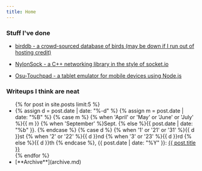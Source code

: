 ```yaml
---
title: Home
---
```


### Stuff I've done

- [birddb - a crowd-sourced database of birds (may be down if I run out of hosting credit)](https://birddb.wileyy.com)

- [NylonSock - a C++ networking library in the style of socket.io](https://github.com/wileyyugioh/NylonSock)

- [Osu-Touchpad - a tablet emulator for mobile devices using Node.js](https://github.com/wileyyugioh/Osu-Touchpad)

### Writeups I think are neat

<ul>
    {% for post in site.posts limit:5 %}
    <li>
    {% assign d = post.date | date: "%-d" %} 
    {% assign m = post.date | date: "%B" %} 
    {% case m %}
        {% when 'April' or 'May' or 'June' or 'July' %}{{ m }}
        {% when 'September' %}Sept.
        {% else %}{{ post.date | date: "%b" }}.
    {% endcase %}
    {% case d %}
        {% when '1' or '21' or '31' %}{{ d }}st
        {% when '2' or '22' %}{{ d }}nd
        {% when '3' or '23' %}{{ d }}rd
        {% else %}{{ d }}th
    {% endcase %}, 
    {{ post.date | date: "%Y" }}: <a href="{{ post.url }}">{{ post.title }}</a>
    </li>
    {% endfor %}
    <li>[**Archive**](archive.md)</li>
</ul>
